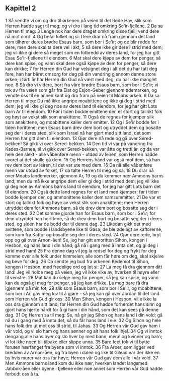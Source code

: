 ## Kapittel 2

1 Så vendte vi om og dro til ørkenen på veien til det Røde Hav, slik som Herren hadde sagt til meg; og vi dro i lang tid omkring Se'ir-fjellene.
2 Da sa Herren til meg:
3 Lenge nok har dere draget omkring disse fjell; vend dere nå mot nord!
4 Og befal folket og si: Dere drar nå fram gjennom det land som tilhører deres brødre Esaus barn, som bor i Se'ir; og de blir redde for dere, men dere skal ta dere vel i akt,
5 så dere ikke gir dere i strid med dem; jeg vil ikke gi dere så meget som en fotbredd av deres land, for jeg har gitt Esau Se'ir-fjellene til eiendom.
6 Mat skal dere kjøpe av dem for penger, så dere kan spise, og vann skal dere også kjøpe av dem for penger, så dere kan drikke;
7 for Herren din Gud har velsignet deg i alt det du har tatt deg fore, han har båret omsorg for deg på din vandring gjennom denne store ørken; i førti år har Herren din Gud nå vært med deg, du har ikke manglet noe.
8 Så dro vi videre, bort fra våre brødre Esaus barn, som bor i Se'ir; vi tok av fra veien som går fra Elat og Esjon-Geber gjennom ødemarken, og vendte oss til en annen kant og dro fram på veien til Moabs ørken.
9 Da sa Herren til meg: Du må ikke angripe moabittene og ikke gi deg i strid med dem; jeg vil ikke gi deg noe av deres land til eiendom, for jeg har gitt Lots barn Ar til eiendom.
10 Før i tiden bodde emittene der, et stort og tallrikt folk og høyt av vekst slik som anakittene.
11 Også de regnes for kjemper slik som anakittene, og moabittene kaller dem emitter.
12 Og i Se'ir bodde før i tiden horittene; men Esaus barn drev dem bort og utryddet dem og bosatte seg der i deres sted, slik som Israel nå har gjort med sitt land, det som Herren har gitt dem til eiendom.
13 Gjør dere nå rede og gå over Sered-bekken! Så gikk vi over Sered-bekken.
14 Den tid vi var på vandring fra Kades-Barnea, til vi gikk over Sered-bekken, var åtte og tretti år, og da var hele den slekt - alle våbenføre menn - utdød av leiren, som Herren hadde svoret at det skulle gå dem.
15 Og Herrens hånd var også mot dem, så han rev dem bort av leiren, til det var ute med dem.
16 Da nå alle våbenføre menn var utdød av folket,
17 da talte Herren til meg og sa:
18 Du drar nå over Moabs landemerker, gjennom Ar,
19 og du kommer nær Ammons barns land; men du må ikke angripe dem eller gi deg i strid med dem; jeg vil ikke gi deg noe av Ammons barns land til eiendom, for jeg har gitt Lots barn det til eiendom.
20 Også dette land regnes for et land med kjemper; før i tiden bodde kjemper der, og ammonittene kaller dem samsummitter.
21 De var et stort og tallrikt folk og høye av vekst slik som anakittene; men Herren utryddet dem for Ammons barn, så de drev dem bort og bosatte seg der i deres sted.
22 Det samme gjorde han for Esaus barn, som bor i Se'ir; for dem utryddet han horittene, så de drev dem bort og bosatte seg der i deres sted, og siden har de bodd der til denne dag.
23 Likedan gikk det med avittene, som bodde i landsbyene like til Gasa; de ble ødelagt av kaftorerne, som kom fra Kaftor og bosatte seg der i deres sted.
24 Gjør dere rede, bryt opp og gå over Arnon-åen! Se, jeg har gitt amoritten Sihon, kongen i Hesbon, og hans land i din hånd; gå nå i gang med å innta det, og gi deg i strid med ham!
25 Fra denne dag vil jeg la redsel for deg og frykt for deg komme over alle folk under himmelen; alle som får høre om deg, skal skjelve og beve for deg.
26 Da sendte jeg bud fra ørkenen Kedemot til Sihon, kongen i Hesbon, med fredelige ord og lot si:
27 La meg få dra gjennom ditt land! Jeg vil holde meg på veien, jeg vil ikke vike av, hverken til høyre eller til venstre.
28 Mat kan du selge meg for penger, så jeg kan spise, og vann kan du også gi meg for penger, så jeg kan drikke. La meg bare få dra igjennem på min fot,
29 slik som Esaus barn, som bor i Se'ir, og moabittene, som bor i Ar, gav meg lov til å gjøre - så jeg kan gå over Jordan til det land som Herren vår Gud gir oss.
30 Men Sihon, kongen i Hesbon, ville ikke la oss dra gjennom sitt land; for Herren din Gud hadde forherdet hans sinn og gjort hans hjerte hårdt for å gi ham i din hånd, som det kan sees på denne dag.
31 Og Herren sa til meg: Se, nå gir jeg Sihon og hans land i din vold; gå nå du i gang med å innta det, så du får hans land i eie.
32 Og Sihon og hele hans folk dro ut mot oss til strid, til Jahas.
33 Og Herren vår Gud gav ham i vår vold, og vi slo ham og hans sønner og alt hans folk ihjel.
34 Og vi inntok dengang alle hans byer og slo hver by med bann, menn og kvinner og barn; vi lot ikke noen bli tilbake eller slippe unna.
35 Bare feet tok vi til bytte foruten hærfanget fra byene som vi inntok.
36 Fra Aroer, som ligger ved bredden av Arnon-åen, og fra byen i dalen og like til Gilead var der ikke en by hvis murer var oss for høye; Herren vår Gud gav dem alle i vår vold.
37 Men Ammons barns land kom du ikke nær, hverken landet langsmed Jabbok-åen eller byene i fjellene eller noe annet som Herren vår Gud hadde forbudt oss å ta.
